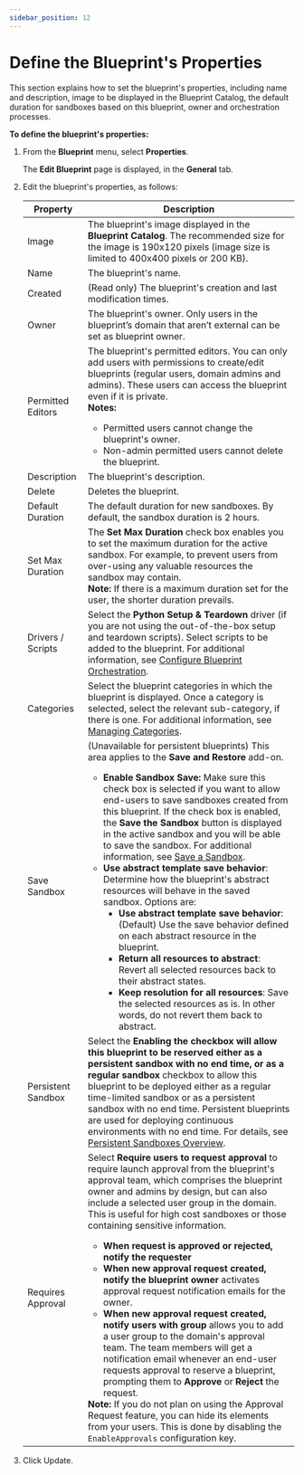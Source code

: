 ```yaml
---
sidebar_position: 12
---
```


# Define the Blueprint's Properties

This section explains how to set the blueprint's properties, including name and description, image to be displayed in the Blueprint Catalog, the default duration for sandboxes based on this blueprint, owner and orchestration processes.

**To define the blueprint's properties:**

1. From the **Blueprint** menu, select **Properties**.
    
    The **Edit Blueprint** page is displayed, in the **General** tab.
    
2. Edit the blueprint's properties, as follows:
    
    | Property | Description |
    |---|---|
    | Image | The blueprint's image displayed in the **Blueprint Catalog**. The recommended size for the image is 190x120 pixels (image size is limited to 400x400 pixels or 200 KB). |
    | Name | The blueprint's name. |
    | Created  | (Read only) The blueprint's creation and last modification times.  |
    | Owner | The blueprint's owner. Only users in the blueprint’s domain that aren’t external can be set as blueprint owner.  |
    | Permitted Editors | The blueprint's permitted editors. You can only add users with permissions to create/edit blueprints (regular users, domain admins and admins). These users can access the blueprint even if it is private. <br />**Notes:** <br /><ul><li>Permitted users cannot change the blueprint's owner.</li><li>Non-admin permitted users cannot delete the blueprint.</li></ul>   |
    | Description | The blueprint's description. |
    | Delete | Deletes the blueprint.  |
    | Default Duration  | The default duration for new sandboxes. By default, the sandbox duration is 2 hours.  |
    | Set Max Duration  | The **Set Max Duration** check box enables you to set the maximum duration for the active sandbox. For example, to prevent users from over-using any valuable resources the sandbox may contain. <br />**Note:** If there is a maximum duration set for the user, the shorter duration prevails.  |
    | Drivers / Scripts | Select the **Python Setup & Teardown** driver (if you are not using the out-of-the-box setup and teardown scripts). Select scripts to be added to the blueprint. For additional information, see [Configure Blueprint Orchestration](./configure-orchestration.md). |
    | Categories        | Select the blueprint categories in which the blueprint is displayed. Once a category is selected, select the relevant sub-category, if there is one. For additional information, see [Managing Categories](../../../admin/cloudshell-manage-dashboard/managing-categories.md). |
    | Save Sandbox      | (Unavailable for persistent blueprints) This area applies to the **Save and Restore** add-on.<ul><li>**Enable Sandbox Save:** Make sure this check box is selected if you want to allow end-users to save sandboxes created from this blueprint. If the check box is enabled, the **Save the Sandbox** button is displayed in the active sandbox and you will be able to save the sandbox. For additional information, see [Save a Sandbox](../../sandboxes/sandbox-workspace/save-sandbox.md).</li><li>**Use abstract template save behavior**: Determine how the blueprint's abstract resources will behave in the saved sandbox. Options are:<ul><li>**Use abstract template save behavior**:(Default) Use the save behavior defined on each abstract resource in the blueprint.</li><li>**Return all resources to abstract**: Revert all selected resources back to their abstract states.</li><li>**Keep resolution for all resources**: Save the selected resources as is. In other words, do not revert them back to abstract.</li></ul></li></ul> |
    | Persistent Sandbox | Select the **Enabling the checkbox will allow this blueprint to be reserved either as a persistent sandbox with no end time, or as a regular sandbox** checkbox to allow this blueprint to be deployed either as a regular time-limited sandbox or as a persistent sandbox with no end time. Persistent blueprints are used for deploying continuous environments with no end time. For details, see [Persistent Sandboxes Overview](../../../intro/features/persistent-sandboxes.md). |
    | Requires Approval  |  Select **Require users to request approval** to require launch approval from the blueprint's approval team, which comprises the blueprint owner and admins by design, but can also include a selected user group in the domain. This is useful for high cost sandboxes or those containing sensitive information.<ul><li>**When request is approved or rejected, notify the requester**</li><li>**When new approval request created, notify the blueprint owner** activates approval request notification emails for the owner.</li><li>**When new approval request created, notify users with group** allows you to add a user group to the domain's approval team. The team members will get a notification email whenever an end-user requests approval to reserve a blueprint, prompting them to **Approve** or **Reject** the request.</li></ul>**Note:** If you do not plan on using the Approval Request feature, you can hide its elements from your users. This is done by disabling the `EnableApprovals` configuration key. |
    
3. Click Update.
